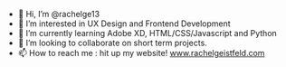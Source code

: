 - 👋 Hi, I’m @rachelge13
- 👀 I’m interested in UX Design and Frontend Development
- 🌱 I’m currently learning Adobe XD, HTML/CSS/Javascript and Python
- 💞️ I’m looking to collaborate on short term projects.
- 📫 How to reach me : hit up my website! www.rachelgeistfeld.com

<!---
rachelge13/rachelge13 is a ✨ special ✨ repository because its `README.md` (this file) appears on your GitHub profile.
You can click the Preview link to take a look at your changes.
--->
